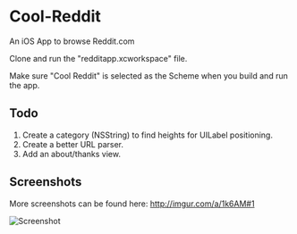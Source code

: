 Cool-Reddit
===========

An iOS App to browse Reddit.com

Clone and run the "redditapp.xcworkspace" file.

Make sure "Cool Reddit" is selected as the Scheme when you build and run the app.

## Todo
1. Create a category (NSString) to find heights for UILabel positioning.
1. Create a better URL parser.
1. Add an about/thanks view.

## Screenshots

More screenshots can be found here: http://imgur.com/a/1k6AM#1

![Screenshot](http://i.imgur.com/rsStMW8.png)
